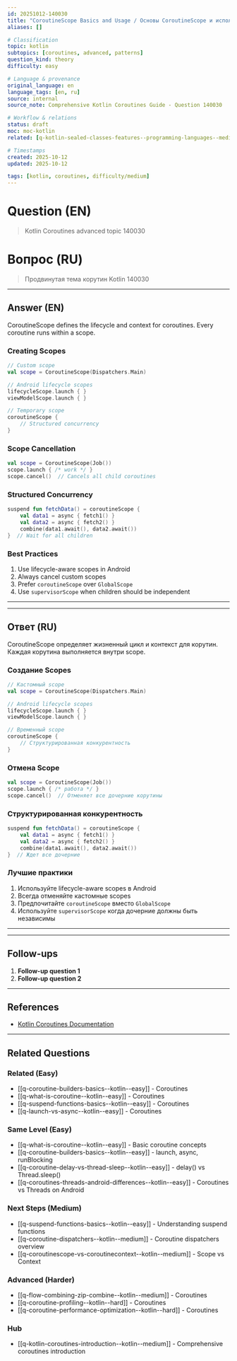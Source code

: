 ```yaml
---
id: 20251012-140030
title: "CoroutineScope Basics and Usage / Основы CoroutineScope и использование"
aliases: []

# Classification
topic: kotlin
subtopics: [coroutines, advanced, patterns]
question_kind: theory
difficulty: easy

# Language & provenance
original_language: en
language_tags: [en, ru]
source: internal
source_note: Comprehensive Kotlin Coroutines Guide - Question 140030

# Workflow & relations
status: draft
moc: moc-kotlin
related: [q-kotlin-sealed-classes-features--programming-languages--medium, q-data-class-variables--programming-languages--medium, q-coroutinescope-vs-supervisorscope--kotlin--medium]

# Timestamps
created: 2025-10-12
updated: 2025-10-12

tags: [kotlin, coroutines, difficulty/medium]
---
```

# Question (EN)
> Kotlin Coroutines advanced topic 140030

# Вопрос (RU)
> Продвинутая тема корутин Kotlin 140030

---

## Answer (EN)


CoroutineScope defines the lifecycle and context for coroutines. Every coroutine runs within a scope.

### Creating Scopes
```kotlin
// Custom scope
val scope = CoroutineScope(Dispatchers.Main)

// Android lifecycle scopes
lifecycleScope.launch { }
viewModelScope.launch { }

// Temporary scope
coroutineScope {
    // Structured concurrency
}
```

### Scope Cancellation
```kotlin
val scope = CoroutineScope(Job())
scope.launch { /* work */ }
scope.cancel()  // Cancels all child coroutines
```

### Structured Concurrency
```kotlin
suspend fun fetchData() = coroutineScope {
    val data1 = async { fetch1() }
    val data2 = async { fetch2() }
    combine(data1.await(), data2.await())
}  // Wait for all children
```

### Best Practices
1. Use lifecycle-aware scopes in Android
2. Always cancel custom scopes
3. Prefer `coroutineScope` over `GlobalScope`
4. Use `supervisorScope` when children should be independent

---
---

## Ответ (RU)


CoroutineScope определяет жизненный цикл и контекст для корутин. Каждая корутина выполняется внутри scope.

### Создание Scopes
```kotlin
// Кастомный scope
val scope = CoroutineScope(Dispatchers.Main)

// Android lifecycle scopes
lifecycleScope.launch { }
viewModelScope.launch { }

// Временный scope
coroutineScope {
    // Структурированная конкурентность
}
```

### Отмена Scope
```kotlin
val scope = CoroutineScope(Job())
scope.launch { /* работа */ }
scope.cancel()  // Отменяет все дочерние корутины
```

### Структурированная конкурентность
```kotlin
suspend fun fetchData() = coroutineScope {
    val data1 = async { fetch1() }
    val data2 = async { fetch2() }
    combine(data1.await(), data2.await())
}  // Ждет все дочерние
```

### Лучшие практики
1. Используйте lifecycle-aware scopes в Android
2. Всегда отменяйте кастомные scopes
3. Предпочитайте `coroutineScope` вместо `GlobalScope`
4. Используйте `supervisorScope` когда дочерние должны быть независимы

---
---

## Follow-ups

1. **Follow-up question 1**
2. **Follow-up question 2**

---

## References

- [Kotlin Coroutines Documentation](https://kotlinlang.org/docs/coroutines-overview.html)

---

## Related Questions

### Related (Easy)
- [[q-coroutine-builders-basics--kotlin--easy]] - Coroutines
- [[q-what-is-coroutine--kotlin--easy]] - Coroutines
- [[q-suspend-functions-basics--kotlin--easy]] - Coroutines
- [[q-launch-vs-async--kotlin--easy]] - Coroutines

### Same Level (Easy)
- [[q-what-is-coroutine--kotlin--easy]] - Basic coroutine concepts
- [[q-coroutine-builders-basics--kotlin--easy]] - launch, async, runBlocking
- [[q-coroutine-delay-vs-thread-sleep--kotlin--easy]] - delay() vs Thread.sleep()
- [[q-coroutines-threads-android-differences--kotlin--easy]] - Coroutines vs Threads on Android

### Next Steps (Medium)
- [[q-suspend-functions-basics--kotlin--easy]] - Understanding suspend functions
- [[q-coroutine-dispatchers--kotlin--medium]] - Coroutine dispatchers overview
- [[q-coroutinescope-vs-coroutinecontext--kotlin--medium]] - Scope vs Context

### Advanced (Harder)
- [[q-flow-combining-zip-combine--kotlin--medium]] - Coroutines
- [[q-coroutine-profiling--kotlin--hard]] - Coroutines
- [[q-coroutine-performance-optimization--kotlin--hard]] - Coroutines

### Hub
- [[q-kotlin-coroutines-introduction--kotlin--medium]] - Comprehensive coroutines introduction

